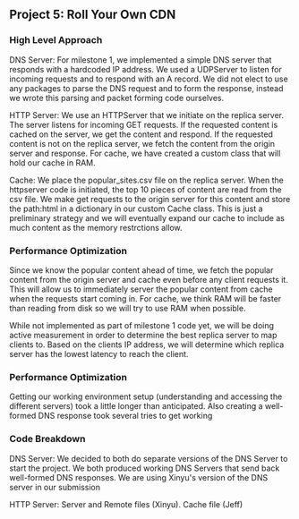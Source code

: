 ## Project 5: Roll Your Own CDN

### High Level Approach
DNS Server:  For milestone 1, we implemented a simple DNS server that responds with a hardcoded IP address.  We used a UDPServer to listen for incoming requests and to respond with an A record.  We did not elect to use any packages to parse the DNS request and to form the response, instead we wrote this parsing and packet forming code ourselves.

HTTP Server:  We use an HTTPServer that we initiate on the replica server.  The server listens for incoming GET requests. If the requested content is cached on the server, we get the content and respond.  If the requested content is not on the replica server, we fetch the content from the origin server and response.  For cache, we have created a custom class that will hold our cache in RAM.  

Cache:  We place the popular_sites.csv file on the replica server.  When the httpserver code is initiated, the top 10 pieces of content are read from the csv file.  We make get requests to the origin server for this content and store the path:html in a dictionary in our custom Cache class.  This is just a preliminary strategy and we will eventually expand our cache to include as much content as the memory restrctions allow.

### Performance Optimization
Since we know the popular content ahead of time, we fetch the popular content from the origin server and cache even before any client requests it.  This will allow us to immediately server the popular content from cache when the requests start coming in.  For cache, we think RAM will be faster than reading from disk so we will try to use RAM when possible.  

While not implemented as part of milestone 1 code yet, we will be doing active measurement in order to determine the best replica server to map clients to.  Based on the clients IP address, we will determine which replica server has the lowest latency to reach the client.

### Performance Optimization
Getting our working environment setup (understanding and accessing the different servers) took a little longer than anticipated.  Also creating a well-formed DNS response took several tries to get working

### Code Breakdown

DNS Server: We decided to both do separate versions of the DNS Server to start the project.  We both produced working DNS Servers that send back well-formed DNS responses.  We are using Xinyu's version of the DNS server in our submission

HTTP Server:  Server and Remote files (Xinyu).  Cache file (Jeff)
